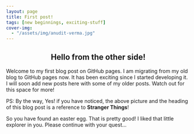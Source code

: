 ```yaml
---
layout: page
title: First post!
tags: [new beginnings, exciting-stuff]
cover-img:
  - "/assets/img/anudit-verma.jpg"
---
```


<center><h2>Hello from the other side!</h2></center>

Welcome to my first blog post on GitHub pages. I am migrating from my old blog to GitHub pages now. It has been exciting since I started developing it. I will soon add new posts here with some of my older posts. Watch out for this space for more!

PS: By the way, Yes! if you have noticed, the above picture and the heading of this blog post is a reference to __Stranger Things__!

So you have found an easter egg. That is pretty good! I liked that little explorer in you. Please continue with your quest...